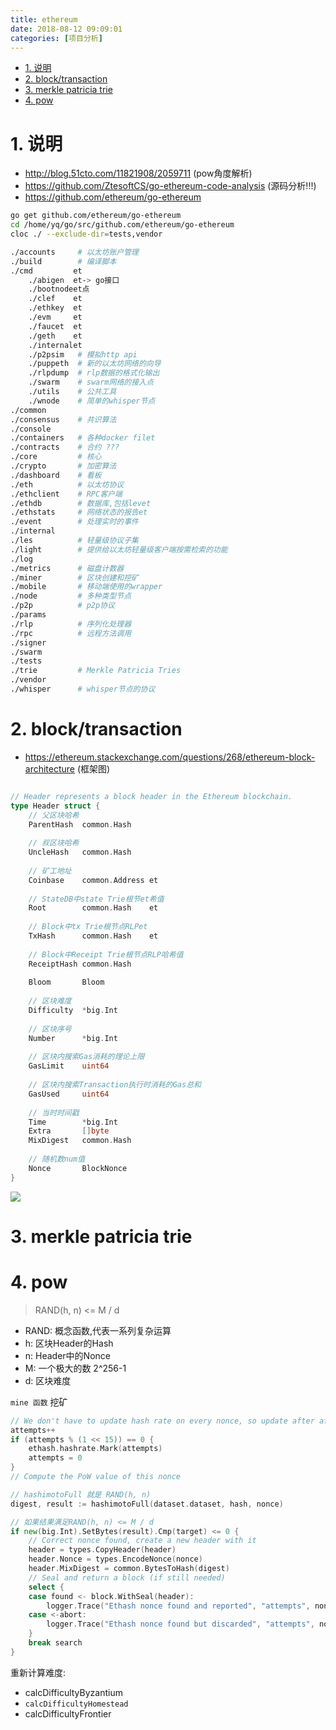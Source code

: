 ```yaml
---
title: ethereum
date: 2018-08-12 09:09:01
categories: [项目分析]
---
```



<!-- TOC -->

- [1. 说明](#1-说明)
- [2. block/transaction](#2-blocktransaction)
- [3. merkle patricia trie](#3-merkle-patricia-trie)
- [4. pow](#4-pow)

<!-- /TOC -->


<a id="markdown-1-说明" name="1-说明"></a>
# 1. 说明

* http://blog.51cto.com/11821908/2059711 (pow角度解析)
* https://github.com/ZtesoftCS/go-ethereum-code-analysis (源码分析!!!)
* https://github.com/ethereum/go-ethereum

```bash
go get github.com/ethereum/go-ethereum
cd /home/yq/go/src/github.com/ethereum/go-ethereum
cloc ./ --exclude-dir=tests,vendor
```


```bash
./accounts     # 以太坊账户管理
./build        # 编译脚本
./cmd         et
    ./abigen  et-> go接口
    ./bootnodeet点
    ./clef    et
    ./ethkey  et
    ./evm     et
    ./faucet  et
    ./geth    et
    ./internalet
    ./p2psim   # 模拟http api
    ./puppeth  # 新的以太坊网络的向导
    ./rlpdump  # rlp数据的格式化输出
    ./swarm    # swarm网络的接入点
    ./utils    # 公共工具
    ./wnode    # 简单的whisper节点
./common       
./consensus    # 共识算法
./console
./containers   # 各种docker filet
./contracts    # 合约 ???
./core         # 核心
./crypto       # 加密算法
./dashboard    # 看板
./eth          # 以太坊协议
./ethclient    # RPC客户端
./ethdb        # 数据库,包括levet
./ethstats     # 网络状态的报告et
./event        # 处理实时的事件
./internal
./les          # 轻量级协议子集
./light        # 提供给以太坊轻量级客户端按需检索的功能
./log
./metrics      # 磁盘计数器
./miner        # 区块创建和挖矿
./mobile       # 移动端使用的wrapper
./node         # 多种类型节点
./p2p          # p2p协议
./params
./rlp          # 序列化处理器
./rpc          # 远程方法调用
./signer
./swarm
./tests
./trie         # Merkle Patricia Tries
./vendor      
./whisper      # whisper节点的协议


```

<a id="markdown-2-blocktransaction" name="2-blocktransaction"></a>
# 2. block/transaction

* https://ethereum.stackexchange.com/questions/268/ethereum-block-architecture (框架图)


```go

// Header represents a block header in the Ethereum blockchain.
type Header struct {
    // 父区块哈希
    ParentHash  common.Hash    
    
    // 叔区块哈希
    UncleHash   common.Hash    
    
    // 矿工地址
    Coinbase    common.Address et
    
    // StateDB中state Trie根节et希值
    Root        common.Hash    et
    
    // Block中tx Trie根节点RLPet
    TxHash      common.Hash    et
    
    // Block中Receipt Trie根节点RLP哈希值
    ReceiptHash common.Hash    
    
    Bloom       Bloom  
    
    // 区块难度
    Difficulty  *big.Int       
    
    // 区块序号
    Number      *big.Int       
    
    // 区块内搜索Gas消耗的理论上限
    GasLimit    uint64
    
    // 区块内搜索Transaction执行时消耗的Gas总和
    GasUsed     uint64   
    
    // 当时时间戳
	Time        *big.Int       
	Extra       []byte         
    MixDigest   common.Hash    
    
    // 随机数num值
	Nonce       BlockNonce     
}

```

![](http://ouxarji35.bkt.clouddn.com/eOwjD.png)

<a id="markdown-3-merkle-patricia-trie" name="3-merkle-patricia-trie"></a>
# 3. merkle patricia trie


<a id="markdown-4-pow" name="4-pow"></a>
# 4. pow


> RAND(h, n) <= M / d
* RAND: 概念函数,代表一系列复杂运算
* h: 区块Header的Hash
* n: Header中的Nonce
* M: 一个极大的数 2^256-1
* d: 区块难度

`mine 函数` 挖矿


```go
// We don't have to update hash rate on every nonce, so update after after 2^X nonces
attempts++
if (attempts % (1 << 15)) == 0 {
	ethash.hashrate.Mark(attempts)
	attempts = 0
}
// Compute the PoW value of this nonce

// hashimotoFull 就是 RAND(h, n)
digest, result := hashimotoFull(dataset.dataset, hash, nonce)

// 如果结果满足RAND(h, n) <= M / d
if new(big.Int).SetBytes(result).Cmp(target) <= 0 {
	// Correct nonce found, create a new header with it
	header = types.CopyHeader(header)
	header.Nonce = types.EncodeNonce(nonce)
	header.MixDigest = common.BytesToHash(digest)
	// Seal and return a block (if still needed)
	select {
	case found <- block.WithSeal(header):
		logger.Trace("Ethash nonce found and reported", "attempts", nonce-seed, "nonce", nonce)
	case <-abort:
		logger.Trace("Ethash nonce found but discarded", "attempts", nonce-seed, "nonce", nonce)
	}
	break search
}
```

重新计算难度:
* calcDifficultyByzantium
* `calcDifficultyHomestead`
* calcDifficultyFrontier


